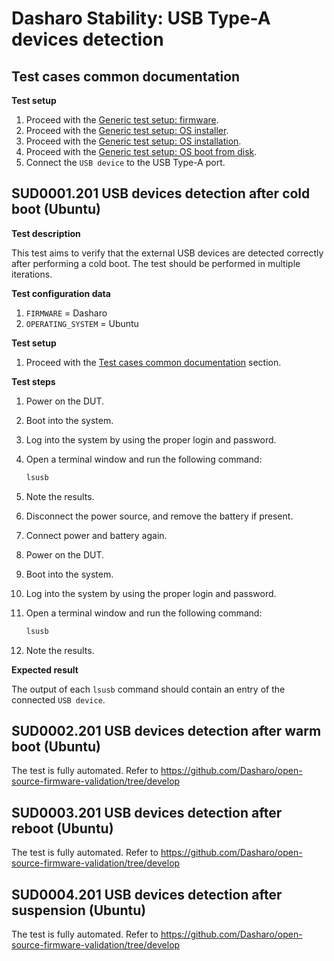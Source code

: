 # Dasharo Stability: USB Type-A devices detection

## Test cases common documentation

**Test setup**

1. Proceed with the
   [Generic test setup: firmware](../generic-test-setup.md#firmware).
1. Proceed with the
   [Generic test setup: OS installer](../generic-test-setup.md#os-installer).
1. Proceed with the
   [Generic test setup: OS installation](../generic-test-setup.md#os-installation).
1. Proceed with the
   [Generic test setup: OS boot from disk](../generic-test-setup.md#os-boot-from-disk).
1. Connect the `USB device` to the USB Type-A port.

## SUD0001.201 USB devices detection after cold boot (Ubuntu)

**Test description**

This test aims to verify that the external USB devices are detected correctly
after performing a cold boot. The test should be performed in multiple
iterations.

**Test configuration data**

1. `FIRMWARE` = Dasharo
1. `OPERATING_SYSTEM` = Ubuntu

**Test setup**

1. Proceed with the
   [Test cases common documentation](#test-cases-common-documentation) section.

**Test steps**

1. Power on the DUT.
1. Boot into the system.
1. Log into the system by using the proper login and password.
1. Open a terminal window and run the following command:

    ```bash
    lsusb
    ```

1. Note the results.
1. Disconnect the power source, and remove the battery if present.
1. Connect power and battery again.
1. Power on the DUT.
1. Boot into the system.
1. Log into the system by using the proper login and password.
1. Open a terminal window and run the following command:

    ```bash
    lsusb
    ```

1. Note the results.

**Expected result**

The output of each `lsusb` command should contain an entry of the connected
`USB device`.

## SUD0002.201 USB devices detection after warm boot (Ubuntu)

The test is fully automated. Refer to https://github.com/Dasharo/open-source-firmware-validation/tree/develop

## SUD0003.201 USB devices detection after reboot (Ubuntu)

The test is fully automated. Refer to https://github.com/Dasharo/open-source-firmware-validation/tree/develop

## SUD0004.201 USB devices detection after suspension (Ubuntu)

The test is fully automated. Refer to https://github.com/Dasharo/open-source-firmware-validation/tree/develop
